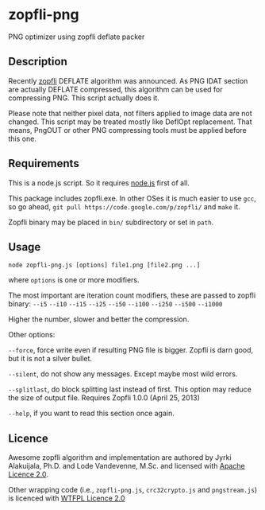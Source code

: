 zopfli-png
==========

PNG optimizer using zopfli deflate packer

Description
-----------

Recently [zopfli](https://code.google.com/p/zopfli/) DEFLATE algorithm was announced.
As PNG IDAT section are actually DEFLATE compressed, this algorithm can be used for
compressing PNG. This script actually does it.

Please note that neither pixel data, not filters applied to image data are not changed.
This script may be treated mostly like DeflOpt replacement. That means, PngOUT or other
PNG compressing tools must be applied before this one.

Requirements
------------

This is a node.js script. So it requires [node.js](http://nodejs.org/) first of all.

This package includes zopfli.exe. In other OSes it is much easier to use `gcc`, so go ahead,
`git pull https://code.google.com/p/zopfli/` and `make` it.

Zopfli binary may be placed in `bin/` subdirectory or set in `path`.

Usage
-----

`node zopfli-png.js [options] file1.png [file2.png ...]`

where `options` is one or more modifiers.

The most important are iteration count modifiers, these are passed to zopfli binary:
`--i5`
`--i10`
`--i15`
`--i25`
`--i50`
`--i100`
`--i250`
`--i500`
`--i1000`

Higher the number, slower and better the compression.

Other options:

`--force`, force write even if resulting PNG file is bigger. Zopfli is darn good, but it is not a silver bullet.

`--silent`, do not show any messages. Except maybe most wild errors.

`--splitlast`, do block splitting last instead of first. This option may reduce the size of output file. Requires Zopfli 1.0.0 (April 25, 2013)

`--help`, if you want to read this section once again.


Licence
-------

Awesome zopfli algorithm and implementation are authored by Jyrki Alakuijala, Ph.D.
and Lode Vandevenne, M.Sc. and licensed with [Apache Licence 2.0](http://www.apache.org/licenses/LICENSE-2.0).

Other wrapping code (i.e., `zopfli-png.js`, `crc32crypto.js` and `pngstream.js`)
is licenced with [WTFPL Licence 2.0](http://www.wtfpl.net/txt/copying/)
